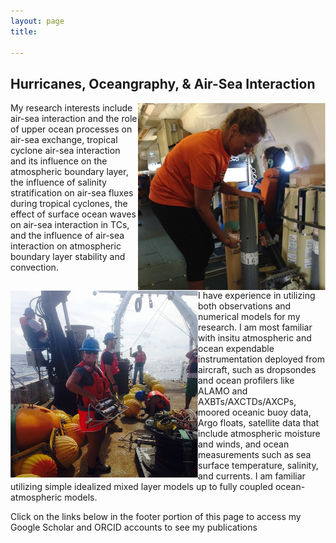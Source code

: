 ```yaml
---
layout: page
title: 

---
```


<h2> Hurricanes, Oceangraphy, & Air-Sea Interaction </h2>

<img src="/img/deployAXCTD.png" align="right" width="300" height="300" /> 
<p>My research interests include air-sea interaction and the role of upper ocean processes on air-sea exchange, tropical cyclone air-sea interaction and its influence on the atmospheric boundary layer, the influence of salinity stratification on air-sea fluxes during tropical cyclones, the effect of surface ocean waves on air-sea interaction in TCs, and the influence of air-sea interaction on atmospheric boundary layer stability and convection. </p>

<img src="/img/AtSeainstrument.png" align="left" width="300" height="300" /> 

<p text-align="right"> I have experience in utilizing both observations and numerical models for my research. I am most familiar with insitu atmospheric and ocean expendable instrumentation deployed from aircraft, such as dropsondes and ocean profilers like ALAMO and AXBTs/AXCTDs/AXCPs, moored oceanic buoy data, Argo floats, satellite data that include atmospheric moisture and winds, and ocean measurements such as sea surface temperature, salinity, and currents. I am familiar utilizing simple idealized mixed layer models up to fully coupled ocean-atmospheric models. </p>

<p> Click on the links below in the footer portion of this page to access my Google Scholar and ORCID accounts to see my publications </p>


  





